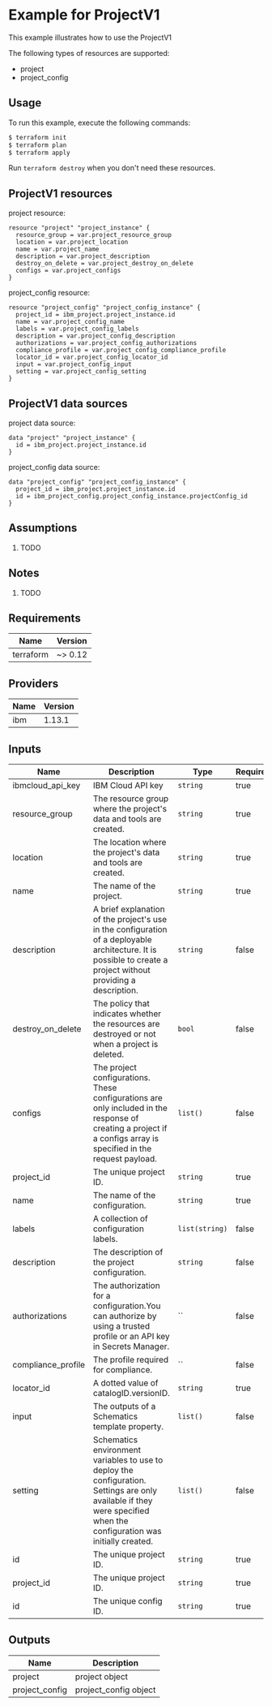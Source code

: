 # Example for ProjectV1

This example illustrates how to use the ProjectV1

The following types of resources are supported:

* project
* project_config

## Usage

To run this example, execute the following commands:

```bash
$ terraform init
$ terraform plan
$ terraform apply
```

Run `terraform destroy` when you don't need these resources.


## ProjectV1 resources

project resource:

```hcl
resource "project" "project_instance" {
  resource_group = var.project_resource_group
  location = var.project_location
  name = var.project_name
  description = var.project_description
  destroy_on_delete = var.project_destroy_on_delete
  configs = var.project_configs
}
```
project_config resource:

```hcl
resource "project_config" "project_config_instance" {
  project_id = ibm_project.project_instance.id
  name = var.project_config_name
  labels = var.project_config_labels
  description = var.project_config_description
  authorizations = var.project_config_authorizations
  compliance_profile = var.project_config_compliance_profile
  locator_id = var.project_config_locator_id
  input = var.project_config_input
  setting = var.project_config_setting
}
```

## ProjectV1 data sources

project data source:

```hcl
data "project" "project_instance" {
  id = ibm_project.project_instance.id
}
```
project_config data source:

```hcl
data "project_config" "project_config_instance" {
  project_id = ibm_project.project_instance.id
  id = ibm_project_config.project_config_instance.projectConfig_id
}
```

## Assumptions

1. TODO

## Notes

1. TODO

## Requirements

| Name | Version |
|------|---------|
| terraform | ~> 0.12 |

## Providers

| Name | Version |
|------|---------|
| ibm | 1.13.1 |

## Inputs

| Name | Description | Type | Required |
|------|-------------|------|---------|
| ibmcloud\_api\_key | IBM Cloud API key | `string` | true |
| resource_group | The resource group where the project's data and tools are created. | `string` | true |
| location | The location where the project's data and tools are created. | `string` | true |
| name | The name of the project. | `string` | true |
| description | A brief explanation of the project's use in the configuration of a deployable architecture. It is possible to create a project without providing a description. | `string` | false |
| destroy_on_delete | The policy that indicates whether the resources are destroyed or not when a project is deleted. | `bool` | false |
| configs | The project configurations. These configurations are only included in the response of creating a project if a configs array is specified in the request payload. | `list()` | false |
| project_id | The unique project ID. | `string` | true |
| name | The name of the configuration. | `string` | true |
| labels | A collection of configuration labels. | `list(string)` | false |
| description | The description of the project configuration. | `string` | false |
| authorizations | The authorization for a configuration.You can authorize by using a trusted profile or an API key in Secrets Manager. | `` | false |
| compliance_profile | The profile required for compliance. | `` | false |
| locator_id | A dotted value of catalogID.versionID. | `string` | true |
| input | The outputs of a Schematics template property. | `list()` | false |
| setting | Schematics environment variables to use to deploy the configuration. Settings are only available if they were specified when the configuration was initially created. | `list()` | false |
| id | The unique project ID. | `string` | true |
| project_id | The unique project ID. | `string` | true |
| id | The unique config ID. | `string` | true |

## Outputs

| Name | Description |
|------|-------------|
| project | project object |
| project_config | project_config object |
